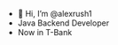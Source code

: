 - 👋 Hi, I’m @alexrush1
- Java Backend Developer
- Now in T-Bank

<!---
alexrush1/alexrush1 is a ✨ special ✨ repository because its `README.md` (this file) appears on your GitHub profile.
You can click the Preview link to take a look at your changes.
--->
